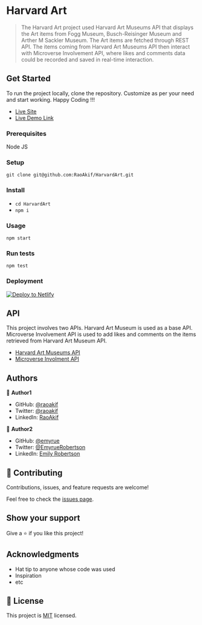 # Harvard Art

> The Harvard Art project used Harvard Art Museums API that displays the Art items from Fogg Museum, Busch-Reisinger Museum and Arther M Sackler Museum. The Art items are fetched through REST API. The items coming from Harvard Art Museums API then interact with Microverse Involvement API, where likes and comments data could be recorded and saved in real-time interaction.


## Get Started
To run the project locally, clone the repository. Customize as per your need and start working. Happy Coding !!!
- [Live Site](https://harvardartgallery.netlify.app/)
- [Live Demo Link](https://www.loom.com/share/afbb0c53a5904223b6efb2bd612d90c9)


### Prerequisites
Node JS
### Setup
`git clone git@github.com:RaoAkif/HarvardArt.git`
### Install
- `cd HarvardArt`
- `npm i`

### Usage
`npm start`
### Run tests
`npm test`
### Deployment
[![Deploy to Netlify](https://www.netlify.com/img/deploy/button.svg)](https://app.netlify.com/start/deploy?repository=https://github.com/RaoAkif/HarvardArt)

## API
This project involves two APIs. Harvard Art Museum is used as a base API. Microverse Involvement API is used to add likes and comments on the items retrieved from Harvard Art Museum API.
- [Harvard Art Museums API](https://github.com/harvardartmuseums/api-docs)
- [Microverse Involment API](https://www.notion.so/microverse/Involvement-API-869e60b5ad104603aa6db59e08150270)


## Authors

👤 **Author1**

- GitHub: [@raoakif](https://github.com/RaoAkif)
- Twitter: [@raoakif](https://twitter.com/RaoAkif)
- LinkedIn: [RaoAkif](https://linkedin.com/in/RaoAkif)

👤 **Author2**

- GitHub: [@emyrue](https://github.com/emyrue)
- Twitter: [@EmyrueRobertson](https://twitter.com/EmyrueRobertson)
- LinkedIn: [Emily Robertson](https://linkedin.com/in/emilyruthrobertson)


## 🤝 Contributing

Contributions, issues, and feature requests are welcome!

Feel free to check the [issues page](../../issues/).

## Show your support

Give a ⭐️ if you like this project!

## Acknowledgments

- Hat tip to anyone whose code was used
- Inspiration
- etc

## 📝 License

This project is [MIT](./MIT.md) licensed.
